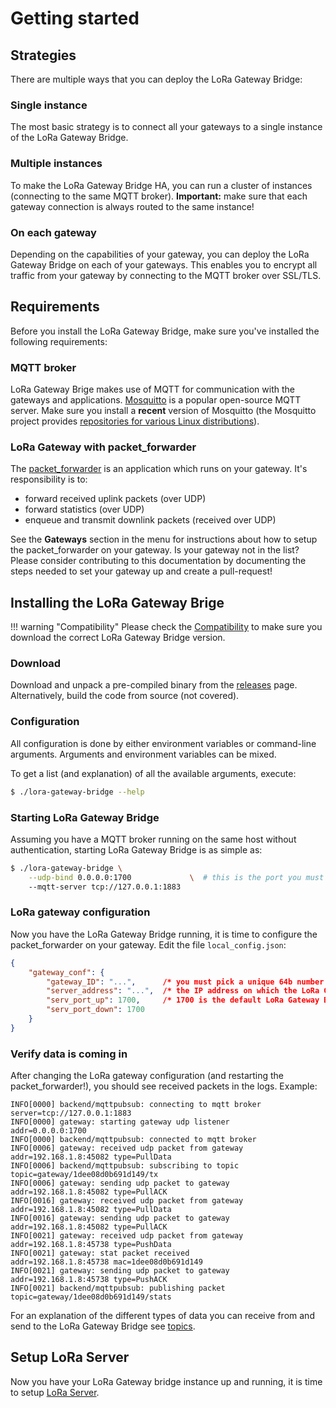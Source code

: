 # Getting started

## Strategies

There are multiple ways that you can deploy the LoRa Gateway Bridge:

### Single instance

The most basic strategy is to connect all your gateways to a single instance
of the LoRa Gateway Bridge.

### Multiple instances

To make the LoRa Gateway Bridge HA, you can run a cluster of instances
(connecting to the same MQTT broker).
**Important:** make sure that each gateway connection is always routed to the
same instance!

### On each gateway

Depending on the capabilities of your gateway, you can deploy the LoRa Gateway
Bridge on each of your gateways. This enables you to encrypt all traffic from
your gateway by connecting to the MQTT broker over SSL/TLS.


## Requirements

Before you install the LoRa Gateway Bridge, make sure you've installed the
following requirements:

### MQTT broker

LoRa Gateway Brige makes use of MQTT for communication with the gateways and
applications. [Mosquitto](http://mosquitto.org/) is a popular open-source MQTT
server. Make sure you install a **recent** version of Mosquitto (the Mosquitto
project provides [repositories for various Linux distributions](http://mosquitto.org/download/)).

### LoRa Gateway with packet_forwarder

The [packet_forwarder](https://github.com/Lora-net/packet_forwarder/) is an
application which runs on your gateway. It's responsibility is to:

* forward received uplink packets (over UDP)
* forward statistics (over UDP)
* enqueue and transmit downlink packets (received over UDP)

See the **Gateways** section in the menu for instructions about how to setup the
packet_forwarder on your gateway. Is your gateway not in the list? Please 
consider contributing to this documentation by documenting the steps needed
to set your gateway up and create a pull-request!

## Installing the LoRa Gateway Brige

!!! warning "Compatibility"
    Please check the [Compatibility](index.md#compatibility) to make sure you
    download the correct LoRa Gateway Bridge version.

### Download

Download and unpack a pre-compiled binary from the
[releases](https://github.com/brocaar/lora-gateway-bridge/releases) page.
Alternatively, build the code from source (not covered).

### Configuration

All configuration is done by either environment variables or command-line
arguments. Arguments and environment variables can be mixed. 

To get a list (and explanation) of all the available arguments, execute:

``` bash
$ ./lora-gateway-bridge --help
```

### Starting LoRa Gateway Bridge

Assuming you have a MQTT broker running on the same host without authentication,
starting LoRa Gateway Bridge is as simple as:

``` bash
$ ./lora-gateway-bridge \
    --udp-bind 0.0.0.0:1700             \  # this is the port you must use in the packet_forwarder
    --mqtt-server tcp://127.0.0.1:1883
```

### LoRa gateway configuration

Now you have the LoRa Gateway Bridge running, it is time to configure the
packet_forwarder on your gateway. Edit the file ``local_config.json``:

``` json
{
    "gateway_conf": {
        "gateway_ID": "...",      /* you must pick a unique 64b number for each gateway (represented by an hex string) */
        "server_address": "...",  /* the IP address on which the LoRa Gateway Bridge is running */
        "serv_port_up": 1700,     /* 1700 is the default LoRa Gateway Bridge port for up and down */
        "serv_port_down": 1700
    }
}
```

### Verify data is coming in

After changing the LoRa gateway configuration (and restarting the
packet_forwarder!), you should see received packets in the logs. Example:

```
INFO[0000] backend/mqttpubsub: connecting to mqtt broker  server=tcp://127.0.0.1:1883
INFO[0000] gateway: starting gateway udp listener        addr=0.0.0.0:1700
INFO[0000] backend/mqttpubsub: connected to mqtt broker
INFO[0006] gateway: received udp packet from gateway     addr=192.168.1.8:45082 type=PullData
INFO[0006] backend/mqttpubsub: subscribing to topic      topic=gateway/1dee08d0b691d149/tx
INFO[0006] gateway: sending udp packet to gateway        addr=192.168.1.8:45082 type=PullACK
INFO[0016] gateway: received udp packet from gateway     addr=192.168.1.8:45082 type=PullData
INFO[0016] gateway: sending udp packet to gateway        addr=192.168.1.8:45082 type=PullACK
INFO[0021] gateway: received udp packet from gateway     addr=192.168.1.8:45738 type=PushData
INFO[0021] gateway: stat packet received                 addr=192.168.1.8:45738 mac=1dee08d0b691d149
INFO[0021] gateway: sending udp packet to gateway        addr=192.168.1.8:45738 type=PushACK
INFO[0021] backend/mqttpubsub: publishing packet         topic=gateway/1dee08d0b691d149/stats
```

For an explanation of the different types of data you can receive from and
send to the LoRa Gateway Bridge see [topics](topics.md).

## Setup LoRa Server

Now you have your LoRa Gateway bridge instance up and running, it is time to
setup [LoRa Server](https://github.com/brocaar/loraserver).
